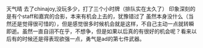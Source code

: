 天气晴
去了chinajoy,没玩多少，打了三个小时牌（排队实在太久了）
印象深刻的是有个staff和嘉宾的合影，本来有机会上去的，犹豫错过了
虽然本身没什么（当然还是觉得很可惜的），但是感觉很多时候机会就是这样，不自己主动一点就转瞬即逝。虽然一直自诩不在乎，不想争，但是如果以后真的有很好的机会呢？看来以后有的时候还是得表现欲强一点，勇气是ad的第七件武器。